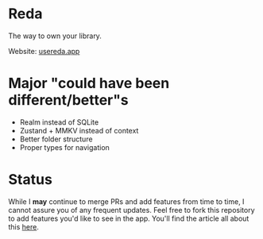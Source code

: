 # Reda

The way to own your library.

Website: [usereda.app](https://www.usereda.app)

# Major "could have been different/better"s
- Realm instead of SQLite
- Zustand + MMKV instead of context
- Better folder structure
- Proper types for navigation

# Status
While I **may** continue to merge PRs and add features from time to time, I cannot assure you of any frequent updates. Feel free to fork this repository to add features you'd like to see in the app.
You'll find the article all about this [here](https://trulyao.dev/blog/hth-reda).
